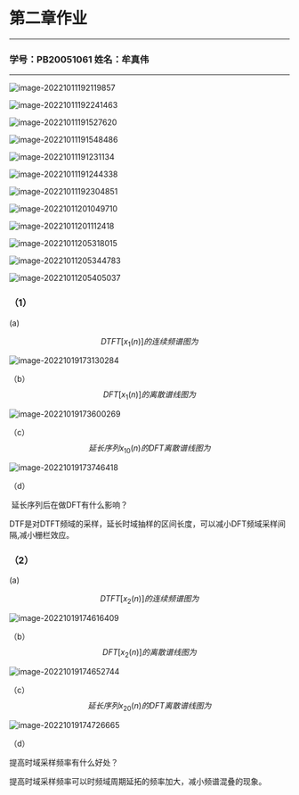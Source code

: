 # 第二章作业

---

### 学号：PB20051061	姓名：牟真伟
---



![image-20221011192119857](https://gitee.com/aweary/img/raw/master/img/image-20221011192119857.png)

![image-20221011192241463](https://gitee.com/aweary/img/raw/master/img/image-20221011192241463.png)



![image-20221011191527620](https://gitee.com/aweary/img/raw/master/img/image-20221011191527620.png)

![image-20221011191548486](https://gitee.com/aweary/img/raw/master/img/image-20221011191548486.png)



![image-20221011191231134](https://gitee.com/aweary/img/raw/master/img/image-20221011191231134.png)

![image-20221011191244338](https://gitee.com/aweary/img/raw/master/img/image-20221011191244338.png)

![image-20221011192304851](https://gitee.com/aweary/img/raw/master/img/image-20221011192304851.png)

![image-20221011201049710](https://gitee.com/aweary/img/raw/master/img/image-20221011201049710.png)

![image-20221011201112418](https://gitee.com/aweary/img/raw/master/img/image-20221011201112418.png)

![image-20221011205318015](https://gitee.com/aweary/img/raw/master/img/image-20221011205318015.png)

![image-20221011205344783](https://gitee.com/aweary/img/raw/master/img/image-20221011205344783.png)

![image-20221011205405037](https://gitee.com/aweary/img/raw/master/img/image-20221011205405037.png)

### （1）

(a) 

$$
DTFT[x_1(n)]的连续频谱图为
$$

![image-20221019173130284](https://gitee.com/aweary/img/raw/master/img/image-20221019173130284.png)

（b）
$$
DFT[x_1(n)]的离散谱线图为
$$

![image-20221019173600269](https://gitee.com/aweary/img/raw/master/img/image-20221019173600269.png)

（c）
$$
延长序列x_{10}(n)的DFT离散谱线图为
$$

![image-20221019173746418](https://gitee.com/aweary/img/raw/master/img/image-20221019173746418.png)

（d）

​		延长序列后在做DFT有什么影响？

​		DTF是对DTFT频域的采样，延长时域抽样的区间长度，可以减小DFT频域采样间隔,减小栅栏效应。

### （2）


(a) 

$$
DTFT[x_2(n)]的连续频谱图为
$$

![image-20221019174616409](https://gitee.com/aweary/img/raw/master/img/image-20221019174616409.png)

（b）
$$
DFT[x_2(n)]的离散谱线图为
$$

![image-20221019174652744](https://gitee.com/aweary/img/raw/master/img/image-20221019174652744.png)

（c）
$$
延长序列x_{20}(n)的DFT离散谱线图为
$$

![image-20221019174726665](https://gitee.com/aweary/img/raw/master/img/image-20221019174726665.png)

（d）

提高时域采样频率有什么好处？

提高时域采样频率可以时频域周期延拓的频率加大，减小频谱混叠的现象。

